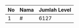| No | Nama            | Jumlah Level |
|----|-----------------|--------------|
| 1  | #    |    6127        |
